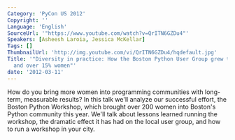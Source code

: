```yaml
---
Category: 'PyCon US 2012'
Copyright: ''
Language: 'English'
SourceUrl: '"https://www.youtube.com/watch?v=QrITN6GZDu4"'
Speakers: [Asheesh Laroia, Jessica McKellar]
Tags: []
ThumbnailUrl: 'http://img.youtube.com/vi/QrITN6GZDu4/hqdefault.jpg'
Title: '"Diversity in practice: How the Boston Python User Group grew to 1700 people
  and over 15% women"'
date: '2012-03-11'
---
```

How do you bring more women into programming communities with long-term,
measurable results? In this talk we'll analyze our successful effort, the
Boston Python Workshop, which brought over 200 women into Boston's Python
community this year. We'll talk about lessons learned running the workshop,
the dramatic effect it has had on the local user group, and how to run a
workshop in your city.

